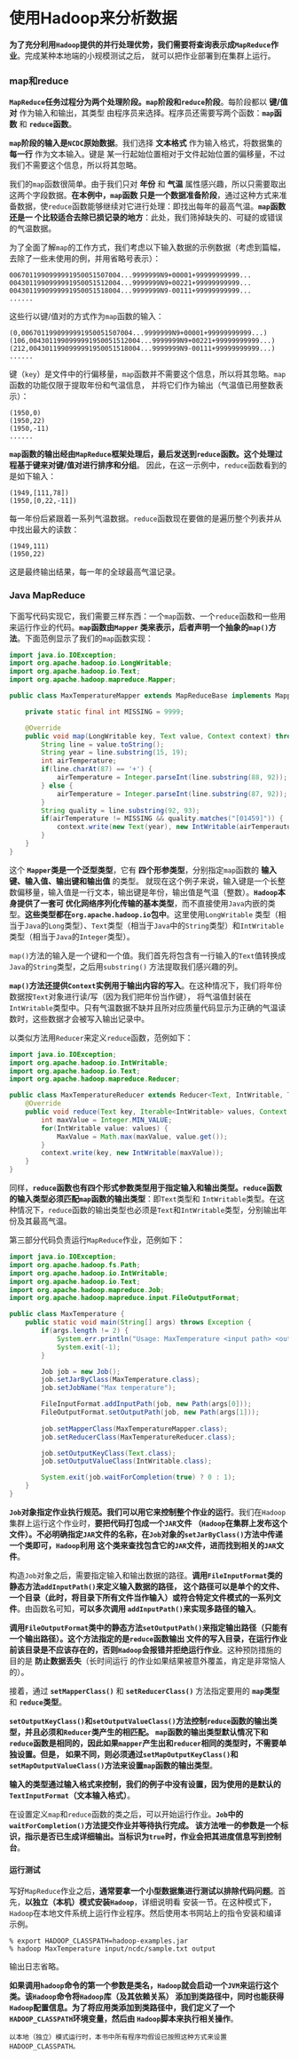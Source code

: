 使用Hadoop来分析数据
===============================================================================
**为了充分利用`Hadoop`提供的并行处理优势，我们需要将查询表示成`MapReduce`作业**。完成某种本地端的小规模测试之后，
就可以把作业部署到在集群上运行。

### map和reduce
**`MapReduce`任务过程分为两个处理阶段。`map`阶段和`reduce`阶段**。每阶段都以 **键/值对** 作为输入和输出，其类型
由程序员来选择。程序员还需要写两个函数：**`map`函数** 和 **`reduce`函数**。

**`map`阶段的输入是`NCDC`原始数据**。我们选择 **文本格式** 作为输入格式，将数据集的 **每一行** 作为文本输入。键是
某一行起始位置相对于文件起始位置的偏移量，不过我们不需要这个信息，所以将其忽略。

我们的`map`函数很简单。由于我们只对 **年份** 和 **气温** 属性感兴趣，所以只需要取出这两个字段数据。**在本例中，`map`函数
只是一个数据准备阶段**，通过这种方式来准备数据，使`reduce`函数能够继续对它进行处理：即找出每年的最高气温。**`map`函数还是一
个比较适合去除已损记录的地方**：此处，我们筛掉缺失的、可疑的或错误的气温数据。

为了全面了解`map`的工作方式，我们考虑以下输入数据的示例数据（考虑到篇幅，去除了一些未使用的例，并用省略号表示）：
```
0067011990999991950051507004...9999999N9+00001+99999999999...
0043011990999991950051512004...9999999N9+00221+99999999999...
0043011990999991950051518004...9999999N9-00111+99999999999...
......
```
这些行以键/值对的方式作为`map`函数的输入：
```
(0,0067011990999991950051507004...9999999N9+00001+99999999999...)
(106,0043011990999991950051512004...9999999N9+00221+99999999999...)
(212,0043011990999991950051518004...9999999N9-00111+99999999999...)
......
```
键（`key`）是文件中的行偏移量，`map`函数并不需要这个信息，所以将其忽略。`map`函数的功能仅限于提取年份和气温信息，
并将它们作为输出（气温值已用整数表示）：
```
(1950,0)
(1950,22)
(1950,-11)
......
```
**`map`函数的输出经由`MapReduce`框架处理后，最后发送到`reduce`函数。这个处理过程基于键来对键/值对进行排序和分组**。
因此，在这一示例中，`reduce`函数看到的是如下输入：
```
(1949,[111,78])
(1950,[0,22,-11])
```
每一年份后紧跟着一系列气温数据。`reduce`函数现在要做的是遍历整个列表并从中找出最大的读数：
```
(1949,111)
(1950,22)
```
这是最终输出结果，每一年的全球最高气温记录。

### Java MapReduce
下面写代码实现它，我们需要三样东西：一个`map`函数、一个`reduce`函数和一些用来运行作业的代码。**`map`函数由`Mapper`
类来表示，后者声明一个抽象的`map()`方法**。下面范例显示了我们的`map`函数实现：
```java
import java.io.IOException;
import org.apache.hadoop.io.LongWritable;
import org.apache.hadoop.io.Text;
import org.apache.hadoop.mapreduce.Mapper;

public class MaxTemperatureMapper extends MapReduceBase implements Mapper<LongWritable,Text,IntWritable> {

    private static final int MISSING = 9999;

    @Override
    public void map(LongWritable key, Text value, Context context) throws IOException, InterruptedException {
        String line = value.toString();
        String year = line.substring(15, 19);
        int airTemperature;
        if(line.charAt(87) == '+') {
            airTemperature = Integer.parseInt(line.substring(88, 92));
        } else {
            airTemperature = Integer.parseInt(line.substring(87, 92));
        }
        String quality = line.substring(92, 93);
        if(airTemperature != MISSING && quality.matches("[01459]")) {
            context.write(new Text(year), new IntWritable(airTemperauture));
        }
    }
}
```
这个 **`Mapper`类是一个泛型类型**，它有 **四个形参类型**，分别指定`map`函数的 **输入键、输入值、输出键和输出值** 的类型。
就现在这个例子来说，输入键是一个长整数偏移量，输入值是一行文本，输出键是年份，输出值是气温（整数）。**`Hadoop`本身提供了一套可
优化网络序列化传输的基本类型**，而不直接使用`Java`内嵌的类型。**这些类型都在`org.apache.hadoop.io`包中**。这里使用`LongWritable`
类型（相当于`Java`的`Long`类型）、`Text`类型（相当于`Java`中的`String`类型）和`IntWritable`类型（相当于`Java`的`Integer`类型）。

`map()`方法的输入是一个键和一个值。我们首先将包含有一行输入的`Text`值转换成`Java`的`String`类型，之后用`substring()`
方法提取我们感兴趣的列。

**`map()`方法还提供`Context`实例用于输出内容的写入**。在这种情况下，我们将年份数据按`Text`对象进行读/写（因为我们把年份当作键），
将气温值封装在`IntWritable`类型中。只有气温数据不缺并且所对应质量代码显示为正确的气温读数时，这些数据才会被写入输出记录中。

以类似方法用`Reducer`来定义`reduce`函数，范例如下：
```java
import java.io.IOException;
import org.apache.hadoop.io.IntWritable;
import org.apache.hadoop.io.Text;
import org.apache.hadoop.mapreduce.Reducer;

public class MaxTemperatureReducer extends Reducer<Text, IntWritable, Text, IntWritable> {
    @Override
    public void reduce(Text key, Iterable<IntWritable> values, Context context) throws IOException, InterruptedException {
        int maxValue = Integer.MIN_VALUE;
        for(IntWritable value: values) {
            MaxValue = Math.max(maxValue, value.get());
        }
        context.write(key, new IntWritable(maxValue));
    }
}
```
同样，**`reduce`函数也有四个形式参数类型用于指定输入和输出类型。`reduce`函数的输入类型必须匹配`map`函数的输出类型**：即`Text`类型和
`IntWritable`类型。在这种情况下，`reduce`函数的输出类型也必须是`Text`和`IntWritable`类型，分别输出年份及其最高气温。

第三部分代码负责运行`MapReduce`作业，范例如下：
```java
import java.io.IOException;
import org.apache.hadoop.fs.Path;
import org.apache.hadoop.io.IntWritable;
import org.apache.hadoop.io.Text;
import org.apache.hadoop.mapreduce.Job;
import org.apache.hadoop.mapreduce.input.FileOutputFormat;

public class MaxTemperature {
    public static void main(String[] args) throws Exception {
        if(args.length != 2) {
            System.err.println("Usage: MaxTemperature <input path> <output path>");
            System.exit(-1);
        }

        Job job = new Job();
        job.setJarByClass(MaxTemperature.class);
        job.setJobName("Max temperature");

        FileInputFormat.addInputPath(job, new Path(args[0]));
        FileOutputFormat.setOutputPath(job, new Path(args[1]));
        
        job.setMapperClass(MaxTemperatureMapper.class);
        job.setReducerClass(MaxTemperatureReducer.class);

        job.setOutputKeyClass(Text.class);
        job.setOutputValueClass(IntWritable.class);

        System.exit(job.waitForCompletion(true) ? 0 : 1);
    }
}
```
**`Job`对象指定作业执行规范。我们可以用它来控制整个作业的运行**。我们在`Hadoop`集群上运行这个作业时，**要把代码打包成一个`JAR`文件
（`Hadoop`在集群上发布这个文件）。不必明确指定`JAR`文件的名称，在`Job`对象的`setJarByClass()`方法中传递一个类即可，`Hadoop`利用
这个类来查找包含它的`JAR`文件，进而找到相关的`JAR`文件**。

构造`Job`对象之后，需要指定输入和输出数据的路径。**调用`FileInputFormat`类的静态方法`addInputPath()`来定义输入数据的路径，
这个路径可以是单个的文件、一个目录（此时，将目录下所有文件当作输入）或符合特定文件模式的一系列文件**。由函数名可知，**可以多次调用
`addInputPath()`来实现多路径的输入**。

**调用`FileOutputFormat`类中的静态方法`setOutputPath()`来指定输出路径（只能有一个输出路径）。这个方法指定的是`reduce`函数输出
文件的写入目录，在运行作业前该目录是不应该存在的，否则`Hadoop`会报错并拒绝运行作业**。这种预防措施的目的是 **防止数据丢失**（长时间运行
的作业如果结果被意外覆盖，肯定是非常恼人的）。

接着，通过 **`setMapperClass()`** 和 **`setReducerClass()`** 方法指定要用的 **`map`类型** 和 **`reduce`类型**。

**`setOutputKeyClass()`和`setOutputValueClass()`方法控制`reduce`函数的输出类型，并且必须和`Reducer`类产生的相匹配。
`map`函数的输出类型默认情况下和`reduce`函数是相同的，因此如果`mapper`产生出和`reducer`相同的类型时，不需要单独设置。但是，
如果不同，则必须通过`setMapOutputKeyClass()`和`setMapOutputValueClass()`方法来设置`map`函数的输出类型**。

**输入的类型通过输入格式来控制，我们的例子中没有设置，因为使用的是默认的`TextInputFormat`（文本输入格式）**。

在设置定义`map`和`reduce`函数的类之后，可以开始运行作业。**`Job`中的`waitForCompletion()`方法提交作业并等待执行完成。
该方法唯一的参数是一个标识，指示是否已生成详细输出。当标识为`true`时，作业会把其进度信息写到控制台**。

#### 运行测试
写好`MapReduce`作业之后，**通常要拿一个小型数据集进行测试以排除代码问题**。首先，**以独立（本机）模式安装`Hadoop`**，详细说明看
安装一节。在这种模式下，`Hadoop`在本地文件系统上运行作业程序。然后使用本书网站上的指令安装和编译示例。
```
% export HADOOP_CLASSPATH=hadoop-examples.jar
% hadoop MaxTemperature input/ncdc/sample.txt output
```
输出日志省略。

**如果调用`hadoop`命令的第一个参数是类名，`Hadoop`就会启动一个`JVM`来运行这个类。该`Hadoop`命令将`Hadoop`库（及其依赖关系）
添加到类路径中，同时也能获得`Hadoop`配置信息。为了将应用类添加到类路径中，我们定义了一个`HADOOP_CLASSPATH`环境变量，然后由
`Hadoop`脚本来执行相关操作**。
```
以本地（独立）模式运行时，本书中所有程序均假设已按照这种方式来设置HADOOP_CLASSPATH。
```




















